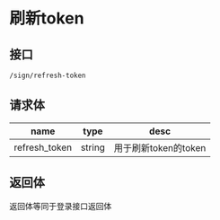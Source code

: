 # 刷新token

## 接口
```
/sign/refresh-token
```

## 请求体
| name     | type     | desc     |
|----------|:--------:|:--------:|
| refresh_token | string | 用于刷新token的token |

## 返回体
返回体等同于登录接口返回体
